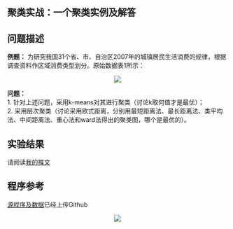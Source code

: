 ## 聚类实战：一个聚类实例及解答  

## 问题描述  
**例题：**  为研究我国31个省、市、自治区2007年的城镇居民生活消费的规律，根据调查资料作区域消费类型划分。原始数据表1所示：

<center>
<img src="https://upload-images.jianshu.io/upload_images/12730790-d0659ea35b195ab6?imageMogr2/auto-orient/strip|imageView2/2/w/640/format/webp">
</center>

**问题：**  
    1. 针对上述问题，采用k-means对其进行聚类（讨论k取何值才是最优）；  
    2. 采用层次聚类（讨论采用欧式距离，分别用最短距离法、最长距离法、类平均法、中间距离法、重心法和ward法得出的聚类图，哪个是最优的）。

## 实验结果
请阅读[我的推文](https://mp.weixin.qq.com/s?__biz=MzUyMTE2NDYxMQ==&mid=2247484857&idx=2&sn=e203ba0729a5bb9e2f44885d4214653e&chksm=f9de0795cea98e83709dc2e8fa3389f09ae477455e4be32428ef0e34068f640dfd7533caf10e&token=1468757771&lang=zh_CN#rd)

## 程序参考
[源程序及数据](https://github.com/ZhouKanglei/Clustering_example)已经上传Github

<center>
<img src="https://zhoukanglei.github.io/asserts/images/jidianxia_flash.gif">
</center>
